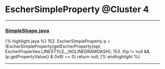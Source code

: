 # EscherSimpleProperty @Cluster 4

***

### [SimpleShape.java](https://searchcode.com/codesearch/view/97394265/)
{% highlight java %}
152. EscherSimpleProperty p = (EscherSimpleProperty)getEscherProperty(opt, EscherProperties.LINESTYLE__NOLINEDRAWDASH);
153. if(p != null && (p.getPropertyValue() & 0x8) == 0) return null;
{% endhighlight %}

***

